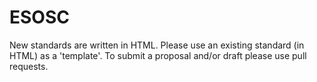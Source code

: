# ESOSC

New standards are written in HTML. Please use an existing standard (in HTML) as a 'template'. To submit a proposal and/or draft please use pull requests. 

